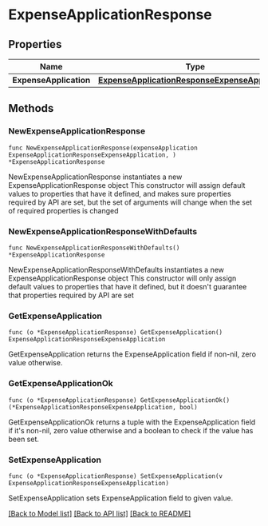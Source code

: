# ExpenseApplicationResponse

## Properties

Name | Type | Description | Notes
------------ | ------------- | ------------- | -------------
**ExpenseApplication** | [**ExpenseApplicationResponseExpenseApplication**](expenseApplicationResponse_expense_application.md) |  | 

## Methods

### NewExpenseApplicationResponse

`func NewExpenseApplicationResponse(expenseApplication ExpenseApplicationResponseExpenseApplication, ) *ExpenseApplicationResponse`

NewExpenseApplicationResponse instantiates a new ExpenseApplicationResponse object
This constructor will assign default values to properties that have it defined,
and makes sure properties required by API are set, but the set of arguments
will change when the set of required properties is changed

### NewExpenseApplicationResponseWithDefaults

`func NewExpenseApplicationResponseWithDefaults() *ExpenseApplicationResponse`

NewExpenseApplicationResponseWithDefaults instantiates a new ExpenseApplicationResponse object
This constructor will only assign default values to properties that have it defined,
but it doesn't guarantee that properties required by API are set

### GetExpenseApplication

`func (o *ExpenseApplicationResponse) GetExpenseApplication() ExpenseApplicationResponseExpenseApplication`

GetExpenseApplication returns the ExpenseApplication field if non-nil, zero value otherwise.

### GetExpenseApplicationOk

`func (o *ExpenseApplicationResponse) GetExpenseApplicationOk() (*ExpenseApplicationResponseExpenseApplication, bool)`

GetExpenseApplicationOk returns a tuple with the ExpenseApplication field if it's non-nil, zero value otherwise
and a boolean to check if the value has been set.

### SetExpenseApplication

`func (o *ExpenseApplicationResponse) SetExpenseApplication(v ExpenseApplicationResponseExpenseApplication)`

SetExpenseApplication sets ExpenseApplication field to given value.



[[Back to Model list]](../README.md#documentation-for-models) [[Back to API list]](../README.md#documentation-for-api-endpoints) [[Back to README]](../README.md)


